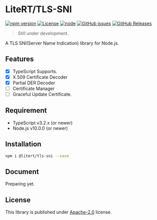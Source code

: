 # LiteRT/TLS-SNI

[![npm version](https://img.shields.io/npm/v/@litert/tls-sni.svg?colorB=brightgreen)](https://www.npmjs.com/package/@litert/tls-sni "Stable Version")
[![License](https://img.shields.io/npm/l/@litert/tls-sni.svg?maxAge=2592000?style=plastic)](https://github.com/litert/tls-sni/blob/master/LICENSE)
[![node](https://img.shields.io/node/v/@litert/tls-sni.svg?colorB=brightgreen)](https://nodejs.org/dist/latest-v8.x/)
[![GitHub issues](https://img.shields.io/github/issues/litert/tls-sni.js.svg)](https://github.com/litert/tls-sni.js/issues)
[![GitHub Releases](https://img.shields.io/github/release/litert/tls-sni.js.svg)](https://github.com/litert/tls-sni.js/releases "Stable Release")

> Still under development.

A TLS SNI(Server Name Indication) library for Node.js.

## Features

- [x] TypeScript Supports.
- [x] X.509 Certificate Decoder
- [x] Partial DER Decoder
- [ ] Certificate Manager
- [ ] Graceful Update Certificate.

## Requirement

- TypeScript v3.2.x (or newer)
- Node.js v10.0.0 (or newer)

## Installation

```sh
npm i @litert/tls-sni --save
```

## Document

Preparing yet.

## License

This library is published under [Apache-2.0](./LICENSE) license.
